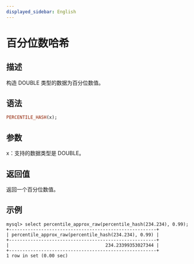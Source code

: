 ```yaml
---
displayed_sidebar: English
---
```


# 百分位数哈希

## 描述

构造 DOUBLE 类型的数据为百分位数值。

## 语法

```Haskell
PERCENTILE_HASH(x);
```

## 参数

x：支持的数据类型是 DOUBLE。

## 返回值

返回一个百分位数值。

## 示例

```Plain
mysql> select percentile_approx_raw(percentile_hash(234.234), 0.99);
+-------------------------------------------------------+
| percentile_approx_raw(percentile_hash(234.234), 0.99) |
+-------------------------------------------------------+
|                                    234.23399353027344 |
+-------------------------------------------------------+
1 row in set (0.00 sec)
```
